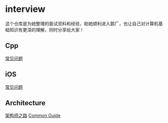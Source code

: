 # interview

这个仓库是为她整理的面试资料和经验，助她顺利进入鹅厂，也让自己对计算机基础知识有更深的理解，同时分享给大家！

## Cpp

[常见问题](./Cpp/README.md)

## iOS

[常见问题](./iOS/README.md)

## Architecture

[架构师之路](https://www.w3cschool.cn/architectroad/)
[Common Guide](./guide/README.md)


